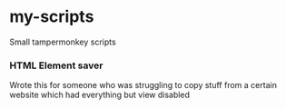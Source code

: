 # my-scripts
Small tampermonkey scripts


### HTML Element saver
Wrote this for someone who was struggling to copy stuff from a certain website which had everything but view disabled
